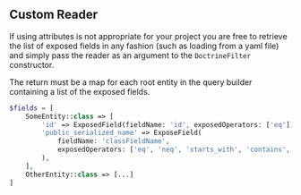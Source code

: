 ## Custom Reader

If using attributes is not appropriate for your project you are free to retrieve the list of exposed fields in any
fashion (such as loading from a yaml file) and simply pass the reader as an argument to the `DoctrineFilter` 
constructor.

The return must be a map for each root entity in the query builder containing a list of the exposed fields.

```php
$fields = [
    SomeEntity::class => [
        'id' => ExposedField(fieldName: 'id', exposedOperators: ['eq']),
        'public_serialized_name' => ExposeField(
            fieldName: 'classFieldName', 
            exposedOperators: ['eq', 'neq', 'starts_with', 'contains', 'ends_with']
        ),
    ],
    OtherEntity::class => [...]
]
```


